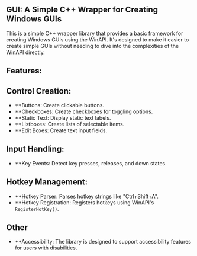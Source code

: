## GUI: A Simple C++ Wrapper for Creating Windows GUIs

This is a simple C++ wrapper library that provides a basic framework for creating Windows GUIs using the WinAPI. It's designed to make it easier to create simple GUIs without needing to dive into the complexities of the WinAPI directly.

## Features:

## Control Creation:
- **Buttons: Create clickable buttons.
- **Checkboxes: Create checkboxes for toggling options.
- **Static Text: Display static text labels.
- **Listboxes: Create lists of selectable items.
- **Edit Boxes: Create text input fields.
## Input Handling:
- **Key Events: Detect key presses, releases, and down states.
## Hotkey Management:
- **Hotkey Parser: Parses hotkey strings like "Ctrl+Shift+A".
- **Hotkey Registration: Registers hotkeys using WinAPI's `RegisterHotKey()`.
## Other
- **Accessibility: The library is designed to support accessibility features for users with disabilities.

